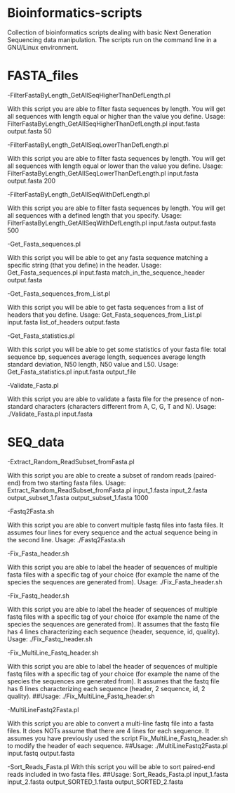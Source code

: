# Bioinformatics-scripts

Collection of bioinformatics scripts dealing with basic Next Generation Sequencing data manipulation.
The scripts run on the command line in a GNU/Linux environment.

# FASTA_files

-FilterFastaByLength_GetAllSeqHigherThanDefLength.pl

With this script you are able to filter fasta sequences by length. You will get all sequences with length equal or higher than the value you define.
Usage: FilterFastaByLength_GetAllSeqHigherThanDefLength.pl input.fasta output.fasta 50

-FilterFastaByLength_GetAllSeqLowerThanDefLength.pl

With this script you are able to filter fasta sequences by length. You will get all sequences with length equal or lower than the value you define.
Usage: FilterFastaByLength_GetAllSeqLowerThanDefLength.pl input.fasta output.fasta 200

-FilterFastaByLength_GetAllSeqWithDefLength.pl

With this script you are able to filter fasta sequences by length. You will get all sequences with a defined length that you specify.
Usage: FilterFastaByLength_GetAllSeqWithDefLength.pl input.fasta output.fasta 500

-Get_Fasta_sequences.pl

With this script you will be able to get any fasta sequence matching a specific string (that you define) in the header.
Usage: Get_Fasta_sequences.pl   input.fasta     match_in_the_sequence_header    output.fasta

-Get_Fasta_sequences_from_List.pl

With this script you will be able to get fasta sequences from a list of headers that you define.
Usage: Get_Fasta_sequences_from_List.pl   input.fasta   list_of_headers   output.fasta

-Get_Fasta_statistics.pl

With this script you will be able to get some statistics of your fasta file: total sequence bp, sequences average length, sequences average length standard deviation, N50 length, N50 value and L50.
Usage: Get_Fasta_statistics.pl input.fasta output_file

-Validate_Fasta.pl

With this script you are able to validate a fasta file for the presence of non-standard characters (characters different from A, C, G, T and N).
Usage: ./Validate_Fasta.pl input.fasta


# SEQ_data

-Extract_Random_ReadSubset_fromFasta.pl

With this script you are able to create a subset of random reads (paired-end) from two starting fasta files.
Usage: Extract_Random_ReadSubset_fromFasta.pl   input_1.fasta   input_2.fasta    output_subset_1.fasta output_subset_1.fasta 1000

-Fastq2Fasta.sh

With this script you are able to convert multiple fastq files into fasta files. It assumes four lines for every sequence and the actual sequence being in the second line.
Usage: ./Fastq2Fasta.sh

-Fix_Fasta_header.sh

With this script you are able to label the header of sequences of multiple fasta files with a specific tag of your choice (for example the name of the species the sequences are generated from).
Usage: ./Fix_Fasta_header.sh

-Fix_Fastq_header.sh

With this script you are able to label the header of sequences of multiple fastq files with a specific tag of your choice (for example the name of the species the sequences are generated from). It assumes that the fastq file has 4 lines characterizing each sequence (header, sequence, id, quality).
Usage: ./Fix_Fastq_header.sh

-Fix_MultiLine_Fastq_header.sh

With this script you are able to label the header of sequences of multiple fastq files with a specific tag of your choice (for example the name of the species the sequences are generated from). It assumes that the fastq file has 6 lines characterizing each sequence (header, 2 sequence, id, 2 quality).
##Usage: ./Fix_MultiLine_Fastq_header.sh

-MultiLineFastq2Fasta.pl

With this script you are able to convert a multi-line fastq file into a fasta files. It does NOTs assume that there are 4 lines for each sequence. It assumes you have previously used the script Fix_MultiLine_Fastq_header.sh to modify the header of each sequence.
##Usage: ./MultiLineFastq2Fasta.pl input.fastq output.fasta

-Sort_Reads_Fasta.pl
With this script you will be able to sort paired-end reads included in two fasta files.
##Usage: Sort_Reads_Fasta.pl   input_1.fasta  input_2.fasta    output_SORTED_1.fasta output_SORTED_2.fasta

